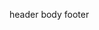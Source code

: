 header
body
footer
<!---
Garbuzz/Garbuzz is a ✨ special ✨ repository because its `README.md` (this file) appears on your GitHub profile.
You can click the Preview link to take a look at your changes.
--->
